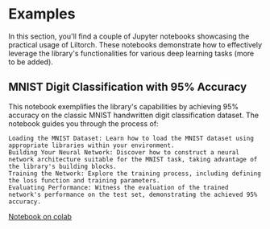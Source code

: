 # Examples

In this section, you'll find a couple of Jupyter notebooks showcasing the practical usage of Liltorch.
These notebooks demonstrate how to effectively leverage the library's functionalities for various deep learning tasks (more to be added).

## MNIST Digit Classification with 95% Accuracy

This notebook exemplifies the library's capabilities by achieving 95% accuracy on the classic MNIST handwritten digit classification dataset. The notebook guides you through the process of:

    Loading the MNIST Dataset: Learn how to load the MNIST dataset using appropriate libraries within your environment.
    Building Your Neural Network: Discover how to construct a neural network architecture suitable for the MNIST task, taking advantage of the library's building blocks.
    Training the Network: Explore the training process, including defining the loss function and training parameters.
    Evaluating Performance: Witness the evaluation of the trained network's performance on the test set, demonstrating the achieved 95% accuracy.

[Notebook on colab](https://colab.research.google.com/drive/1MLxcA6DC1xxrkY_Ya1zLv-1q7EP0S0Ws?usp=sharing)

